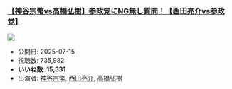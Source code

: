 ### [【神谷宗幣vs高橋弘樹】参政党にNG無し質問！【西田亮介vs参政党】](https://www.youtube.com/watch?v=sXNTlkaZOYo)
[![](https://img.youtube.com/vi/sXNTlkaZOYo/sddefault.jpg)](https://www.youtube.com/watch?v=sXNTlkaZOYo)
-   公開日: 2025-07-15
-   視聴数: 735,982
-   **いいね数: 15,331**
-   出演者: [神谷宗幣](/rehacq_fan/people/神谷宗幣 "wikilink"), [西田亮介](/rehacq_fan/people/西田亮介 "wikilink"), [高橋弘樹](/rehacq_fan/people/高橋弘樹 "wikilink")
